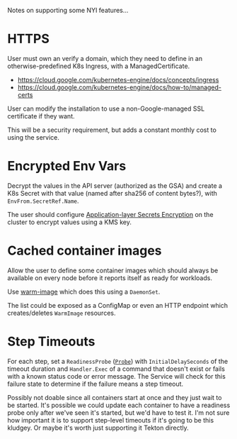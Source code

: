 Notes on supporting some NYI features...

# HTTPS

User must own an verify a domain, which they need to define in an
otherwise-predefined K8s Ingress, with a ManagedCertificate.

* https://cloud.google.com/kubernetes-engine/docs/concepts/ingress
* https://cloud.google.com/kubernetes-engine/docs/how-to/managed-certs

User can modify the installation to use a non-Google-managed SSL certificate if
they want.

This will be a security requirement, but adds a constant monthly cost to using
the service.

# Encrypted Env Vars

Decrypt the values in the API server (authorized as the GSA) and create a K8s
Secret with that value (named after sha256 of content bytes?), with
`EnvFrom.SecretRef.Name`.

The user should configure [Application-layer Secrets
Encryption](https://cloud.google.com/kubernetes-engine/docs/how-to/encrypting-secrets)
on the cluster to encrypt values using a KMS key.

# Cached container images

Allow the user to define some container images which should always be available
on every node before it reports itself as ready for workloads.

Use [warm-image](https://github.com/mattmoor/warm-image) which does this using a
`DaemonSet`.

The list could be exposed as a ConfigMap or even an HTTP endpoint which
creates/deletes `WarmImage` resources.

# Step Timeouts

For each step, set a `ReadinessProbe`
([`Probe`](https://godoc.org/k8s.io/api/core/v1#Probe)) with
`InitialDelaySeconds` of the timeout duration and `Handler.Exec` of a command
that doesn't exist or fails with a known status code or error message. The
Service will check for this failure state to determine if the failure means a
step timeout.

Possibly not doable since all containers start at once and they just wait to be
started. It's possible we could update each container to have a readiness probe
only after we've seen it's started, but we'd have to test it. I'm not sure how
important it is to support step-level timeouts if it's going to be this kludgey.
Or maybe it's worth just supporting it Tekton directly.
